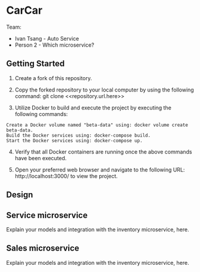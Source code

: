 # CarCar

Team:

- Ivan Tsang - Auto Service
- Person 2 - Which microservice?

## Getting Started

1. Create a fork of this repository.
2. Copy the forked repository to your local computer by using the following command: git clone <<repository.url.here>>

3. Utilize Docker to build and execute the project by executing the following commands:

  ```
  Create a Docker volume named "beta-data" using: docker volume create beta-data.
  Build the Docker services using: docker-compose build.
  Start the Docker services using: docker-compose up.
  ```

4. Verify that all Docker containers are running once the above commands have been executed.

5. Open your preferred web browser and navigate to the following URL: http://localhost:3000/ to view the project.

## Design



## Service microservice

Explain your models and integration with the inventory
microservice, here.

## Sales microservice

Explain your models and integration with the inventory
microservice, here.
